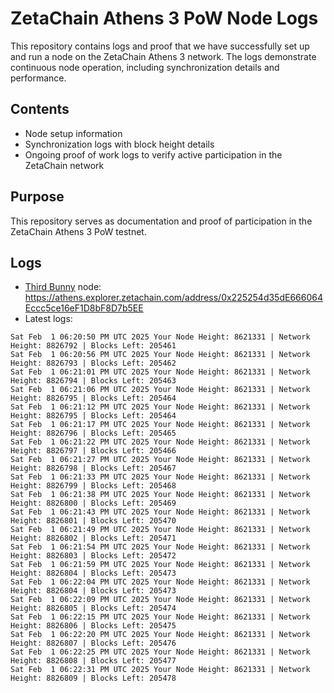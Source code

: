 # ZetaChain Athens 3 PoW Node Logs
This repository contains logs and proof that we have successfully set up and run a node on the ZetaChain Athens 3 network. The logs demonstrate continuous node operation, including synchronization details and performance.

## Contents
- Node setup information
- Synchronization logs with block height details
- Ongoing proof of work logs to verify active participation in the ZetaChain network

## Purpose
This repository serves as documentation and proof of participation in the ZetaChain Athens 3 PoW testnet.

## Logs

- [Third Bunny](https://thirdbunny.xyz/) node: https://athens.explorer.zetachain.com/address/0x225254d35dE666064Eccc5ce16eF1D8bF8D7b5EE
- Latest logs:
```
Sat Feb  1 06:20:50 PM UTC 2025 Your Node Height: 8621331 | Network Height: 8826792 | Blocks Left: 205461
Sat Feb  1 06:20:56 PM UTC 2025 Your Node Height: 8621331 | Network Height: 8826793 | Blocks Left: 205462
Sat Feb  1 06:21:01 PM UTC 2025 Your Node Height: 8621331 | Network Height: 8826794 | Blocks Left: 205463
Sat Feb  1 06:21:06 PM UTC 2025 Your Node Height: 8621331 | Network Height: 8826795 | Blocks Left: 205464
Sat Feb  1 06:21:12 PM UTC 2025 Your Node Height: 8621331 | Network Height: 8826795 | Blocks Left: 205464
Sat Feb  1 06:21:17 PM UTC 2025 Your Node Height: 8621331 | Network Height: 8826796 | Blocks Left: 205465
Sat Feb  1 06:21:22 PM UTC 2025 Your Node Height: 8621331 | Network Height: 8826797 | Blocks Left: 205466
Sat Feb  1 06:21:27 PM UTC 2025 Your Node Height: 8621331 | Network Height: 8826798 | Blocks Left: 205467
Sat Feb  1 06:21:33 PM UTC 2025 Your Node Height: 8621331 | Network Height: 8826799 | Blocks Left: 205468
Sat Feb  1 06:21:38 PM UTC 2025 Your Node Height: 8621331 | Network Height: 8826800 | Blocks Left: 205469
Sat Feb  1 06:21:43 PM UTC 2025 Your Node Height: 8621331 | Network Height: 8826801 | Blocks Left: 205470
Sat Feb  1 06:21:49 PM UTC 2025 Your Node Height: 8621331 | Network Height: 8826802 | Blocks Left: 205471
Sat Feb  1 06:21:54 PM UTC 2025 Your Node Height: 8621331 | Network Height: 8826803 | Blocks Left: 205472
Sat Feb  1 06:21:59 PM UTC 2025 Your Node Height: 8621331 | Network Height: 8826804 | Blocks Left: 205473
Sat Feb  1 06:22:04 PM UTC 2025 Your Node Height: 8621331 | Network Height: 8826804 | Blocks Left: 205473
Sat Feb  1 06:22:09 PM UTC 2025 Your Node Height: 8621331 | Network Height: 8826805 | Blocks Left: 205474
Sat Feb  1 06:22:15 PM UTC 2025 Your Node Height: 8621331 | Network Height: 8826806 | Blocks Left: 205475
Sat Feb  1 06:22:20 PM UTC 2025 Your Node Height: 8621331 | Network Height: 8826807 | Blocks Left: 205476
Sat Feb  1 06:22:25 PM UTC 2025 Your Node Height: 8621331 | Network Height: 8826808 | Blocks Left: 205477
Sat Feb  1 06:22:31 PM UTC 2025 Your Node Height: 8621331 | Network Height: 8826809 | Blocks Left: 205478
```
